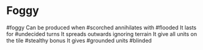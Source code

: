 # Foggy
#foggy
Can be produced when #scorched annihilates with #flooded 
It lasts for #undecided turns
It spreads outwards ignoring terrain
It give all units on the tile #stealthy bonus
It gives #grounded units #blinded

